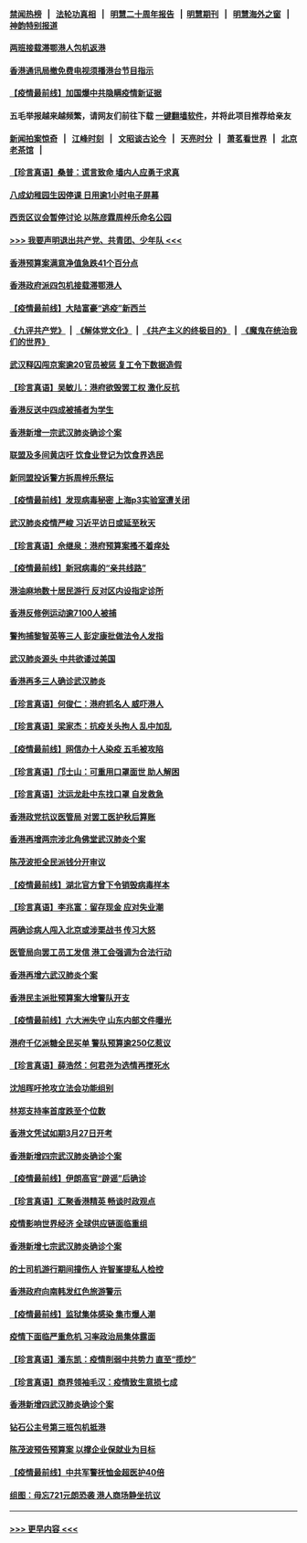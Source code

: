 #### [禁闻热榜](热点新闻.md?=0)  &nbsp;&nbsp;|&nbsp;&nbsp; [法轮功真相](https://github.com/gfw-breaker/truth/blob/master/README.md?=0) &nbsp;&nbsp;|&nbsp;&nbsp; [明慧二十周年报告](https://github.com/gfw-breaker/mh-reports/blob/master/README.md?=0) &nbsp;&nbsp;|&nbsp;&nbsp;[明慧期刊](https://github.com/gfw-breaker/mh-qikan) &nbsp;&nbsp;|&nbsp;&nbsp; [明慧海外之窗](https://github.com/gfw-breaker/mh-news/blob/master/README.md?=0) &nbsp;&nbsp;|&nbsp;&nbsp; [神韵特别报道](https://github.com/gfw-breaker/mh-news/blob/master/shenyun.md?=0)
#### [两班接载滞鄂港人包机返港](../pages/nsc415/n11915855.md?t=03051332) 
#### [香港通讯局撤免费电视须播港台节目指示](../pages/nsc415/n11915831.md?t=03051332) 
#### [【疫情最前线】加国爆中共隐瞒疫情新证据](../pages/nsc415/n11915482.md?t=03051332) 
#### 五毛举报越来越频繁，请网友们前往下载 [一键翻墙软件](https://github.com/gfw-breaker/ssr-accounts)，并将此项目推荐给亲友
#### [新闻拍案惊奇](https://github.com/gfw-breaker/banned-news/blob/master/pages/link4.md) &nbsp;&nbsp;|&nbsp;&nbsp; [江峰时刻](https://github.com/gfw-breaker/banned-news/blob/master/pages/link4.md) &nbsp;&nbsp;|&nbsp;&nbsp; [文昭谈古论今](https://github.com/gfw-breaker/banned-news/blob/master/pages/link4.md) &nbsp;&nbsp;|&nbsp;&nbsp; [天亮时分](https://github.com/gfw-breaker/banned-news/blob/master/pages/link4.md) &nbsp;&nbsp;|&nbsp;&nbsp; [萧茗看世界](https://github.com/gfw-breaker/banned-news/blob/master/pages/link4.md) &nbsp;&nbsp;|&nbsp;&nbsp; [北京老茶馆](https://github.com/gfw-breaker/banned-news/blob/master/pages/link4.md) &nbsp;&nbsp;|&nbsp;&nbsp; 
#### [【珍言真语】桑普：谎言致命 墙内人应勇于求真](../pages/nsc415/n11915169.md?t=03051332) 
#### [八成幼稚园生因停课 日用逾1小时电子屏幕](../pages/nsc415/n11913263.md?t=03051332) 
#### [西贡区议会暂停讨论 以陈彦霖周梓乐命名公园](../pages/nsc415/n11913248.md?t=03051332) 
#### [>>> 我要声明退出共产党、共青团、少年队 <<<](https://github.com/begood0513/goodnews/blob/master/quit/letter.md) 
#### [香港预算案满意净值急跌41个百分点](../pages/nsc415/n11913236.md?t=03051332) 
#### [香港政府派四包机接载滞鄂港人](../pages/nsc415/n11913211.md?t=03051332) 
#### [【疫情最前线】大陆富豪“逃疫”新西兰](../pages/nsc415/n11913160.md?t=03051332) 
#### [《九评共产党》](https://github.com/begood0513/9ping.md/blob/master/README.md) &nbsp;|&nbsp; [《解体党文化》](../../../../jtdwh.md/blob/master/README.md)  &nbsp;|&nbsp; [《共产主义的终极目的》](../../../../gczydzjmd.md/blob/master/README.md) &nbsp;|&nbsp; [《魔鬼在统治我们的世界》](../../../../mgztzwmdsj.md/blob/master/README.md) 
#### [武汉释囚闯京案逾20官员被惩 复工令下数据造假](../pages/nsc415/n11912743.md?t=03051332) 
#### [【珍言真语】吴敏儿：港府欲毁罢工权 激化反抗](../pages/nsc415/n11912457.md?t=03051332) 
#### [香港反送中四成被捕者为学生](../pages/nsc415/n11910730.md?t=03051332) 
#### [香港新增一宗武汉肺炎确诊个案](../pages/nsc415/n11910724.md?t=03051332) 
#### [联盟及多间黄店吁 饮食业登记为饮食界选民](../pages/nsc415/n11910718.md?t=03051332) 
#### [新同盟投诉警方拆周梓乐祭坛](../pages/nsc415/n11910707.md?t=03051332) 
#### [【疫情最前线】发现病毒秘密 上海p3实验室遭关闭](../pages/nsc415/n11910640.md?t=03051332) 
#### [武汉肺炎疫情严峻 习近平访日或延至秋天](../pages/nsc415/n11910570.md?t=03051332) 
#### [【珍言真语】佘继泉：港府预算案搔不着痒处](../pages/nsc415/n11910011.md?t=03051332) 
#### [【疫情最前线】新冠病毒的“亲共线路”](../pages/nsc415/n11907734.md?t=03051332) 
#### [港油麻地数十居民游行 反对区内设指定诊所](../pages/nsc415/n11907900.md?t=03051332) 
#### [香港反修例运动逾7100人被捕](../pages/nsc415/n11907922.md?t=03051332) 
#### [警拘捕黎智英等三人 彭定康批做法令人发指](../pages/nsc415/n11907905.md?t=03051332) 
#### [武汉肺炎源头 中共欲诿过美国](../pages/nsc415/n11907665.md?t=03051332) 
#### [香港再多三人确诊武汉肺炎](../pages/nsc415/n11907846.md?t=03051332) 
#### [【珍言真语】何俊仁：港府抓名人 威吓港人](../pages/nsc415/n11907561.md?t=03051332) 
#### [【珍言真语】梁家杰：抗疫关头拘人 乱中加乱](../pages/nsc415/n11907444.md?t=03051332) 
#### [【疫情最前线】网信办十人染疫 五毛被攻陷](../pages/nsc415/n11903757.md?t=03051332) 
#### [【珍言真语】邝士山：可重用口罩面世 助人解困](../pages/nsc415/n11903875.md?t=03051332) 
#### [【珍言真语】沈运龙赴中东找口罩 自发救急](../pages/nsc415/n11903291.md?t=03051332) 
#### [香港政党抗议医管局 对罢工医护秋后算账](../pages/nsc415/n11901746.md?t=03051332) 
#### [香港再增两宗涉北角佛堂武汉肺炎个案](../pages/nsc415/n11901737.md?t=03051332) 
#### [陈茂波拒全民派钱分开审议](../pages/nsc415/n11901672.md?t=03051332) 
#### [【疫情最前线】湖北官方曾下令销毁病毒样本](../pages/nsc415/n11901518.md?t=03051332) 
#### [【珍言真语】李兆富：留存现金 应对失业潮](../pages/nsc415/n11901448.md?t=03051332) 
#### [两确诊病人闯入北京或涉栗战书 传习大怒](../pages/nsc415/n11901180.md?t=03051332) 
#### [医管局向罢工员工发信 港工会强调为合法行动](../pages/nsc415/n11898870.md?t=03051332) 
#### [香港再增六武汉肺炎个案](../pages/nsc415/n11898843.md?t=03051332) 
#### [香港民主派批预算案大增警队开支](../pages/nsc415/n11898813.md?t=03051332) 
#### [【疫情最前线】六大洲失守 山东内部文件曝光](../pages/nsc415/n11898455.md?t=03051332) 
#### [港府千亿派糖全民买单 警队预算逾250亿惹议](../pages/nsc415/n11898608.md?t=03051332) 
#### [【珍言真语】薛浩然：何君尧为选情再搅死水](../pages/nsc415/n11898269.md?t=03051332) 
#### [沈旭晖吁抢攻立法会功能组别](../pages/nsc415/n11896084.md?t=03051332) 
#### [林郑支持率首度跌至个位数](../pages/nsc415/n11896058.md?t=03051332) 
#### [香港文凭试如期3月27日开考](../pages/nsc415/n11896055.md?t=03051332) 
#### [香港新增四宗武汉肺炎确诊个案](../pages/nsc415/n11896040.md?t=03051332) 
#### [【疫情最前线】伊朗高官“辟谣”后确诊](../pages/nsc415/n11895902.md?t=03051332) 
#### [【珍言真语】汇聚香港精英 畅谈时政观点](../pages/nsc415/n11895733.md?t=03051332) 
#### [疫情影响世界经济 全球供应链面临重组](../pages/nsc415/n11895634.md?t=03051332) 
#### [香港新增七宗武汉肺炎确诊个案](../pages/nsc415/n11893498.md?t=03051332) 
#### [的士司机游行期间撞伤人 许智峯提私人检控](../pages/nsc415/n11893483.md?t=03051332) 
#### [香港政府向南韩发红色旅游警示](../pages/nsc415/n11893398.md?t=03051332) 
#### [【疫情最前线】监狱集体感染 集市爆人潮](../pages/nsc415/n11893181.md?t=03051332) 
#### [疫情下面临严重危机  习率政治局集体露面](../pages/nsc415/n11893305.md?t=03051332) 
#### [【珍言真语】潘东凯：疫情削弱中共势力 直至“揽炒”](../pages/nsc415/n11892866.md?t=03051332) 
#### [【珍言真语】商界领袖毛汉：疫情致生意损七成](../pages/nsc415/n11890348.md?t=03051332) 
#### [香港新增四武汉肺炎确诊个案](../pages/nsc415/n11890610.md?t=03051332) 
#### [钻石公主号第三班包机抵港](../pages/nsc415/n11890645.md?t=03051332) 
#### [陈茂波预告预算案 以撑企业保就业为目标](../pages/nsc415/n11890574.md?t=03051332) 
#### [【疫情最前线】中共军警抚恤金超医护40倍](../pages/nsc415/n11890458.md?t=03051332) 
#### [组图：毋忘721元朗恐袭 港人商场静坐抗议](../pages/nsc415/n11876882.md?t=03051332) 

----
#### [ >>> 更早内容 <<< ](../indexes/nsc415-earlier.md)
